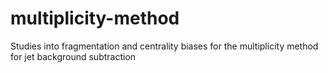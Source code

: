 # multiplicity-method
Studies into fragmentation and centrality biases for the multiplicity method for jet background subtraction
